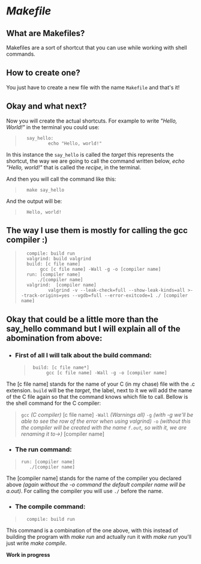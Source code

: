 # *Makefile*
## What are Makefiles?
Makefiles are a sort of shortcut that you can use while working with shell commands.
## How to create one?
You just have to create a new file with the name `Makefile` and that's it!
## Okay and what next?
Now you will create the actual shortcuts. For example to write *"Hello, World!"* in the terminal you could use:
>       say_hello:   
>               echo "Hello, world!"
In this instance the `say_hello` is called the *target* this represents the shortcut, the way we are going to call the command written below, *echo "Hello, world!"* that is called the *recipe*, in the terminal.

And then you will call the command like this:
>       make say_hello
And the output will be:
>       Hello, world!
## The way I use them is mostly for calling the gcc compiler :)
>       compile: build run
>       valgrind: build valgrind
>       build: [c file name]
>	         gcc [c file name] -Wall -g -o [compiler name]
>       run: [compiler name]
>	        ./[compiler name]
>       valgrind:  [compiler name]
>	            valgrind -v --leak-check=full --show-leak-kinds=all >--track-origins=yes --vgdb=full --error-exitcode=1 ./ [compiler name]
## Okay that could be a little more than the say_hello command but I will explain all of the abomination from above:
- ### First of all I will talk about the build command:
  >      ​build: [c file name*]
  >           ​gcc [c file name] -Wall -g -o [compiler name]
The [c file name] stands for the name of your C (in my chase) file with the .c extension. `build` will be the *target*, the label, next to it we will add the name of the C file again so that the command knows which file to call. Bellow is the shell command for the C compiler: 
> `gcc` *(C compiler)* [c file name] `-Wall` *(Warnings all)* `-g` *(with -g we'll be able to see the row of the error when using valgrind)* `-o` *(without this the compiler will be created with the name `f.out`, so with it, we are renaming it to->)* [compiler name]
- ### The run command:
>     ​run: [compiler name]
>        ​./[compiler name]
The [compiler name] stands for the name of the compiler you declared above *(again without the -o command the default compiler name will be a.out)*. For calling the compiler you will use `./` before the name.
- ### The compile command:
>       compile: build run 
This command is a combination of the one above, with this instead of building the program with *make run* and actually run it with *make run* you'll just write *make compile*.






**Work in progress**
